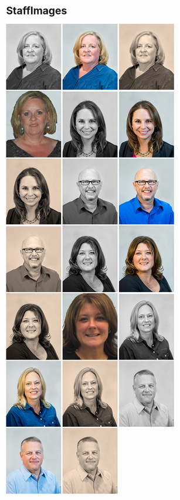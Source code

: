 # StaffImages
<div style="width:100%;">
  <img src="https://github.com/OWASP-Foundation/StaffImages/blob/master/dawn_150_bw.jpg?raw=true" width="150px;"/>
  <img src="https://github.com/OWASP-Foundation/StaffImages/blob/master/dawn_150_c.jpg?raw=true" width="150px;"/>
  <img src="https://github.com/OWASP-Foundation/StaffImages/blob/master/dawn_150_s.jpg?raw=true" width="150px;"/>
  <img src="https://github.com/OWASP-Foundation/StaffImages/blob/master/dawn_150_wiki.png?raw=true" width="150px;"/>
  <img src="https://github.com/OWASP-Foundation/StaffImages/blob/master/emily_150_bw.jpg?raw=true" width="150px;"/>
  <img src="https://github.com/OWASP-Foundation/StaffImages/blob/master/emily_150_c.jpg?raw=true" width="150px;"/>
  <img src="https://github.com/OWASP-Foundation/StaffImages/blob/master/emily_150_s.jpg?raw=true" width="150px;"/>
  <img src="https://github.com/OWASP-Foundation/StaffImages/blob/master/harold_150_bw.jpg?raw=true" width="150px;"/>
  <img src="https://github.com/OWASP-Foundation/StaffImages/blob/master/harold_150_c.jpg?raw=true" width="150px;"/>
  <img src="https://github.com/OWASP-Foundation/StaffImages/blob/master/harold_150_s.jpg?raw=true" width="150px;"/>
  <img src="https://github.com/OWASP-Foundation/StaffImages/blob/master/kelly_150_bw.jpg?raw=true" width="150px;"/>
  <img src="https://github.com/OWASP-Foundation/StaffImages/blob/master/kelly_150_c.jpg?raw=true" width="150px;"/>
  <img src="https://github.com/OWASP-Foundation/StaffImages/blob/master/kelly_150_s.jpg?raw=true" width="150px;"/>
  <img src="https://github.com/OWASP-Foundation/StaffImages/blob/master/kelly_150_pref_c.png?raw=true" width="150px;"/>
  <img src="https://github.com/OWASP-Foundation/StaffImages/blob/master/lisa_150_bw.jpg?raw=true" width="150px;"/>
  <img src="https://github.com/OWASP-Foundation/StaffImages/blob/master/lisa_150_c.jpg?raw=true" width="150px;"/>
  <img src="https://github.com/OWASP-Foundation/StaffImages/blob/master/lisa_150_s.jpg?raw=true" width="150px;"/>
  <img src="https://github.com/OWASP-Foundation/StaffImages/blob/master/mike_150_bw.jpg?raw=true" width="150px;"/>
  <img src="https://github.com/OWASP-Foundation/StaffImages/blob/master/mike_150_c.jpg?raw=true" width="150px;"/>
  <img src="https://github.com/OWASP-Foundation/StaffImages/blob/master/mike_150_s.jpg?raw=true" width="150px;"/>
</div>
